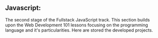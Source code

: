 ## Javascript:
The second stage of the Fullstack JavaScript track. This section builds upon the Web Development 101 lessons focusing on the programming language and it's particularities.
Here are stored the developed projects.

